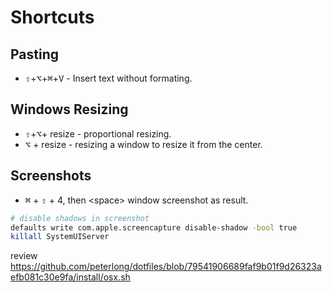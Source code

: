 # Shortcuts

## Pasting

* <kbd>⇧</kbd>+<kbd>⌥</kbd>+<kbd>⌘</kbd>+<kbd>V</kbd> - Insert text without formating.


## Windows Resizing

* <kbd>⇧</kbd>+<kbd>⌥</kbd>+ resize - proportional resizing.
* <kbd>⌥</kbd> + resize - resizing a window to resize it from the center.

## Screenshots

* <kbd>⌘</kbd> + <kbd>⇧</kbd> + 4, then &lt;space&gt; window screenshot as result.

```bash
# disable shadows in screenshot
defaults write com.apple.screencapture disable-shadow -bool true
killall SystemUIServer
```


review
https://github.com/peterlong/dotfiles/blob/79541906689faf9b01f9d26323aefb081c30e9fa/install/osx.sh
